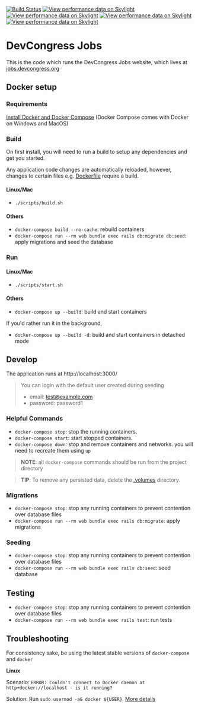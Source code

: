 [![Build Status](https://travis-ci.org/devcongress/jobs.svg?branch=master)](https://travis-ci.org/devcongress/jobs)
[![View performance data on Skylight](https://badges.skylight.io/problem/H0Z1ot94WfYy.svg?token=aEuput--iL0JhxpDYjv25vjvdh3cZcO4gb5gPYZIDKg)](https://www.skylight.io/app/applications/H0Z1ot94WfYy)
[![View performance data on Skylight](https://badges.skylight.io/typical/H0Z1ot94WfYy.svg?token=aEuput--iL0JhxpDYjv25vjvdh3cZcO4gb5gPYZIDKg)](https://www.skylight.io/app/applications/H0Z1ot94WfYy)
[![View performance data on Skylight](https://badges.skylight.io/rpm/H0Z1ot94WfYy.svg?token=aEuput--iL0JhxpDYjv25vjvdh3cZcO4gb5gPYZIDKg)](https://www.skylight.io/app/applications/H0Z1ot94WfYy)
[![View performance data on Skylight](https://badges.skylight.io/status/H0Z1ot94WfYy.svg?token=aEuput--iL0JhxpDYjv25vjvdh3cZcO4gb5gPYZIDKg)](https://www.skylight.io/app/applications/H0Z1ot94WfYy)

# DevCongress Jobs

This is the code which runs the DevCongress Jobs website, which lives at [jobs.devcongress.org](http://jobs.devcongress.org)

## Docker setup

### Requirements

[Install Docker and Docker Compose](https://docs.docker.com/v17.09/engine/installation/#supported-platforms) (Docker Compose comes with Docker on Windows and MacOS)

### Build

On first install, you will need to run a build to setup any dependencies and get you started.

Any application code changes are automatically reloaded, however, changes to certain files e.g. [Dockerfile](./Dockerfile) require a build.

#### Linux/Mac

- `./scripts/build.sh`

#### Others

- `docker-compose build --no-cache`: rebuild containers
- `docker-compose run --rm web bundle exec rails db:migrate db:seed`: apply migrations and seed the database

### Run

#### Linux/Mac

- `./scripts/start.sh`

#### Others

- `docker-compose up --build`: build and start containers

If you'd rather run it in the background,

- `docker-compose up --build -d`: build and start containers in detached mode

## Develop

The application runs at http://localhost:3000/

> You can login with the default user created during seeding
>
> - email: test@example.com
> - password: password1

### Helpful Commands

- `docker-compose stop`: stop the running containers.
- `docker-compose start`: start stopped containers.
- `docker-compose down`: stop and remove containers and networks. you will need to recreate them using `up`

> **NOTE**: all `docker-compose` commands should be run from the project directory

> **TIP**: To remove any persisted data, delete the [.volumes](./.volumes) directory.

### Migrations

- `docker-compose stop`: stop any running containers to prevent contention over database files
- `docker-compose run --rm web bundle exec rails db:migrate`: apply migrations

### Seeding

- `docker-compose stop`: stop any running containers to prevent contention over database files
- `docker-compose run --rm web bundle exec rails db:seed`: seed database

## Testing

- `docker-compose stop`: stop any running containers to prevent contention over database files
- `docker-compose run --rm web bundle exec rails test`: run tests

## Troubleshooting

For consistency sake, be using the latest stable versions of `docker-compose` and `docker`

**Linux**

Scenario: `ERROR: Couldn't connect to Docker daemon at http+docker://localhost - is it running?`

Solution: Run `sudo usermod -aG docker ${USER}`. [More details](https://medium.com/@ibrahimgunduz34/if-you-faced-an-issue-like-couldnt-connect-to-docker-daemon-at-http-docker-localunixsocket-is-27b35f17d09d)
